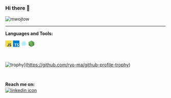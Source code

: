 ### Hi there 👋

<img src="https://github-readme-stats.vercel.app/api?username=mwojtow&hide=stars&count_private=true&show_icons=true&theme=gotham" alt="mwojtow" />

<hr>

<!-- <img src="https://github-readme-stats.vercel.app/api/top-langs/?username=mwojtow&layout=compact&hide=html" alt="mwojtow" /> -->

<!-- <br> -->

**Languages and Tools:**  

<code><img height="20" src="https://raw.githubusercontent.com/github/explore/80688e429a7d4ef2fca1e82350fe8e3517d3494d/topics/javascript/javascript.png"></code>
<code><img height="20" src="https://raw.githubusercontent.com/github/explore/80688e429a7d4ef2fca1e82350fe8e3517d3494d/topics/typescript/typescript.png"></code>
<code><img height="20" src="https://raw.githubusercontent.com/github/explore/80688e429a7d4ef2fca1e82350fe8e3517d3494d/topics/react/react.png"></code>
<code><img height="20" src="https://raw.githubusercontent.com/github/explore/80688e429a7d4ef2fca1e82350fe8e3517d3494d/topics/nodejs/nodejs.png"></code>  

<!-- <div align="center">
  <img  src="https://github-profile-trophy.vercel.app/?username=mwojtow" />
</div> -->

<br>

![trophy](https://github-profile-trophy.vercel.app/?username=mwojtow)](https://github.com/ryo-ma/github-profile-trophy)

<br>

**Reach me on:**
<br>
<a href="https://www.linkedin.com/in/marciinwojtowicz/" target="_blank"><img align="center" src="https://image0.flaticon.com/icons/png/128/174/174857.png" alt="linkedin icon" height="40" width="40" /></a>


<!-- ![Visitor Count](https://profile-counter.glitch.me/mwojtow/count.svg)  -->
